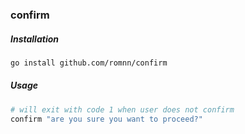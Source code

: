 ### confirm

##### Installation

```bash
go install github.com/romnn/confirm
```

##### Usage

```bash
# will exit with code 1 when user does not confirm
confirm "are you sure you want to proceed?"
```
